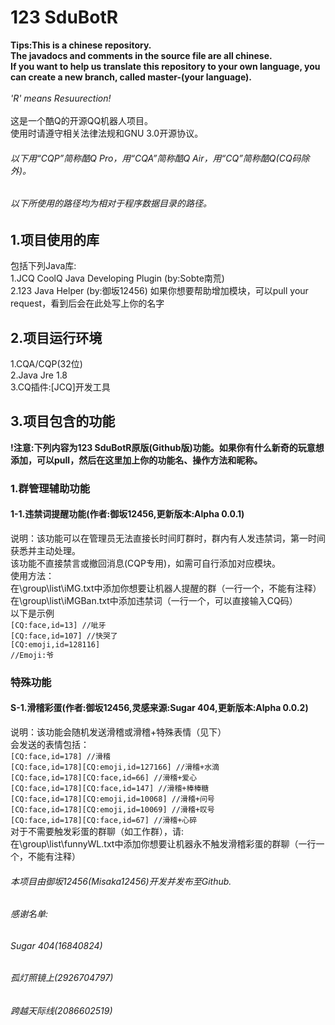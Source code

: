 # 123 SduBotR
**Tips:This is a chinese repository.**<br>
**The javadocs and comments in the source file are all chinese.**<br>
**If you want to help us translate this repository to your own language, you can create a new branch, called master-(your language).**<br>
<br>
*'R' means Resuurection!*<br>
<br>
这是一个酷Q的开源QQ机器人项目。<br>
使用时请遵守相关法律法规和GNU 3.0开源协议。<br>
###### 以下用“CQP”简称酷Q Pro，用“CQA”简称酷Q Air，用“CQ”简称酷Q(CQ码除外)。
###### 以下所使用的路径均为相对于程序数据目录的路径。

## 1.项目使用的库
包括下列Java库:<br>
1.JCQ CoolQ Java Developing Plugin (by:Sobte南荒)<br>
2.123 Java Helper (by:御坂12456)
如果你想要帮助增加模块，可以pull your request，看到后会在此处写上你的名字

## 2.项目运行环境
1.CQA/CQP(32位)<br>
2.Java Jre 1.8<br>
3.CQ插件:[JCQ]开发工具

## 3.项目包含的功能
**!注意:下列内容为123 SduBotR原版(Github版)功能。如果你有什么新奇的玩意想添加，可以pull，然后在这里加上你的功能名、操作方法和昵称。**
### 1.群管理辅助功能
#### 1-1.违禁词提醒功能(作者:御坂12456,更新版本:Alpha 0.0.1)
说明：该功能可以在管理员无法直接长时间盯群时，群内有人发违禁词，第一时间获悉并主动处理。<br>
该功能不直接禁言或撤回消息(CQP专用)，如需可自行添加对应模块。<br>
使用方法：<br>
在\group\list\iMG.txt中添加你想要让机器人提醒的群（一行一个，不能有注释）<br>
在\group\list\iMGBan.txt中添加违禁词（一行一个，可以直接输入CQ码）<br>
以下是示例<br>
<code>[CQ:face,id=13] //呲牙</code><br>
<code>[CQ:face,id=107] //快哭了</code><br>
<code>[CQ:emoji,id=128116] //Emoji:爷</code>

### 特殊功能
#### S-1.滑稽彩蛋(作者:御坂12456,灵感来源:Sugar 404,更新版本:Alpha 0.0.2)
说明：该功能会随机发送滑稽或滑稽+特殊表情（见下）<br>
会发送的表情包括：<br>
<code>[CQ:face,id=178] //滑稽</code><br>
<code>[CQ:face,id=178][CQ:emoji,id=127166] //滑稽+水滴</code><br>
<code>[CQ:face,id=178][CQ:face,id=66] //滑稽+爱心</code><br>
<code>[CQ:face,id=178][CQ:face,id=147] //滑稽+棒棒糖</code><br>
<code>[CQ:face,id=178][CQ:emoji,id=10068] //滑稽+问号</code><br>
<code>[CQ:face,id=178][CQ:emoji,id=10069] //滑稽+叹号</code><br>
<code>[CQ:face,id=178][CQ:face,id=67] //滑稽+心碎</code><br>
对于不需要触发彩蛋的群聊（如工作群），请:<br>
在\group\list\funnyWL.txt中添加你想要让机器永不触发滑稽彩蛋的群聊（一行一个，不能有注释）

###### 本项目由御坂12456(Misaka12456)开发并发布至Github.
###### 感谢名单:
###### Sugar 404(16840824)
###### 孤灯照镜上(2926704797)
###### 跨越天际线(2086602519)

